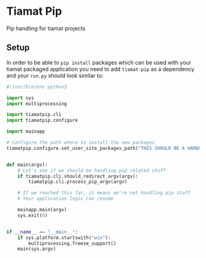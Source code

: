 # Tiamat Pip

Pip handling for tiamat projects

## Setup
In order to be able to `pip install` packages which can be used with your tiamat packaged application
you need to add `tiamat-pip` as a dependency and your `run.py` should look similar to:

```python
#!/usr/bin/env python3

import sys
import multiprocessing

import tiamatpip.cli
import tiamatpip.configure

import mainapp

# Configure the path where to install the new packages
tiamatpip.configure.set_user_site_packages_path("THIS SHOULD BE A HARDCODED PATH")


def main(argv):
    # Let's see if we should be handling pip related stuff
    if tiamatpip.cli.should_redirect_argv(argv):
        tiamatpip.cli.process_pip_argv(argv)

    # If we reached this far, it means we're not handling pip stuff
    # Your application logic can resume

    mainapp.main(argv)
    sys.exit(0)


if __name__ == "__main__":
    if sys.platform.startswith("win"):
        multiprocessing.freeze_support()
    main(sys.argv)
```
